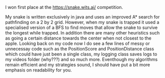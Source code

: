 I won first place at the https://snake.wits.ai/ competition. 

My snake is written exclusively in java and uses an improved A* search for pathfinding on a 2 by 2 grid. 
However, when my snake is trapped it used a specialised version of a BFS to find moves that allow the snake to survive the longest while trapped.
In addition there are many other heuristics such as going a certain distance towards the center when not closest to the apple.
Looking back on my code now I do see a few lines of messy or unnecessay code such as the PositionScore and PositionDistance class which could have just been a single class,
my logging class saves logs to my videos folder (why???) and so much more. 
Eventhough my algorithms remain efficient and my strategies sound, I should have put a bit more emphasis on readability for you.
